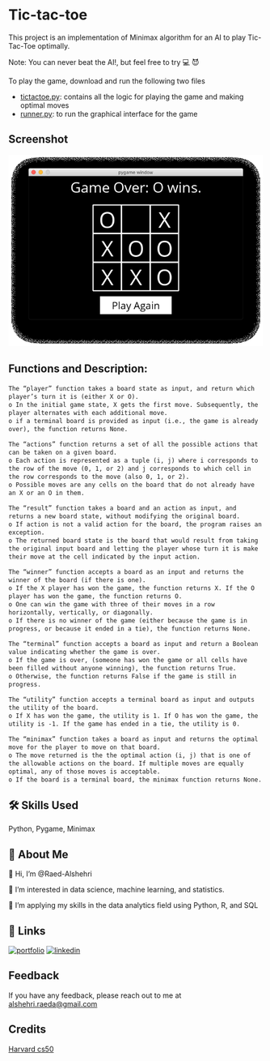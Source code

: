 
# Tic-tac-toe

This project is an implementation of Minimax algorithm for an AI to play Tic-Tac-Toe optimally.

Note: You can never beat the AI!, but feel free to try :computer: :smiling_imp:

To play the game, download and run the following two files
- [tictactoe.py](https://github.com/Raed-Alshehri/Tic-tac-toe/blob/main/tictactoe.py): contains all the logic for playing the game and  making optimal moves
- [runner.py](https://github.com/Raed-Alshehri/Tic-tac-toe/blob/main/runner.py): to run the graphical interface for the game

## Screenshot


![App Screenshot](https://raw.githubusercontent.com/Raed-Alshehri/Tic-tac-toe/main/Img/image1.png)

## Functions and Description:

```
The “player” function takes a board state as input, and return which player’s turn it is (either X or O).
o In the initial game state, X gets the first move. Subsequently, the player alternates with each additional move.
o if a terminal board is provided as input (i.e., the game is already over), the function returns None.
```
```
The “actions” function returns a set of all the possible actions that can be taken on a given board.
o Each action is represented as a tuple (i, j) where i corresponds to the row of the move (0, 1, or 2) and j corresponds to which cell in the row corresponds to the move (also 0, 1, or 2).
o Possible moves are any cells on the board that do not already have an X or an O in them.
```
```
The “result” function takes a board and an action as input, and returns a new board state, without modifying the original board.
o If action is not a valid action for the board, the program raises an exception.
o The returned board state is the board that would result from taking the original input board and letting the player whose turn it is make their move at the cell indicated by the input action.
```
```
The “winner” function accepts a board as an input and returns the winner of the board (if there is one).
o If the X player has won the game, the function returns X. If the O player has won the game, the function returns O.
o One can win the game with three of their moves in a row horizontally, vertically, or diagonally.
o If there is no winner of the game (either because the game is in progress, or because it ended in a tie), the function returns None.
```
```
The “terminal” function accepts a board as input and return a Boolean value indicating whether the game is over.
o If the game is over, (someone has won the game or all cells have been filled without anyone winning), the function returns True.
o Otherwise, the function returns False if the game is still in progress.
```
```
The “utility” function accepts a terminal board as input and outputs the utility of the board.
o If X has won the game, the utility is 1. If O has won the game, the utility is -1. If the game has ended in a tie, the utility is 0.
```
```
The “minimax” function takes a board as input and returns the optimal move for the player to move on that board.
o The move returned is the the optimal action (i, j) that is one of the allowable actions on the board. If multiple moves are equally optimal, any of those moves is acceptable.
o If the board is a terminal board, the minimax function returns None.
```


## 🛠 Skills Used

Python, Pygame, Minimax
## 🚀 About Me
👋 Hi, I’m @Raed-Alshehri

👀 I’m interested in data science, machine learning, and statistics.

🌱 I’m applying my skills in the data analytics field using Python, R, and SQL


## 🔗 Links
[![portfolio](https://img.shields.io/badge/my_portfolio-000?style=for-the-badge&logo=ko-fi&logoColor=white)](https://raed-alshehri.github.io/RaedAlshehri.github.io/)
[![linkedin](https://img.shields.io/badge/linkedin-0A66C2?style=for-the-badge&logo=linkedin&logoColor=white)](https://www.linkedin.com/in/raedalshehri/)


## Feedback

If you have any feedback, please reach out to me at alshehri.raeda@gmail.com


## Credits

[Harvard cs50](https://cs50.harvard.edu/ai/2020/projects/0/tictactoe/)

